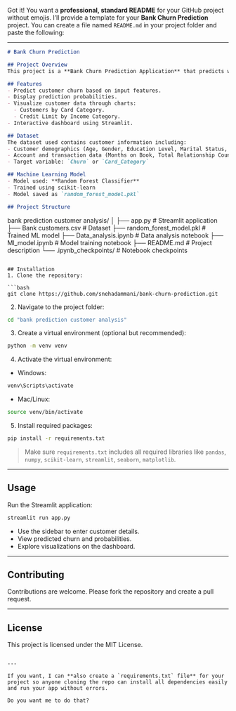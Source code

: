 Got it! You want a **professional, standard README** for your GitHub project without emojis. I’ll provide a template for your **Bank Churn Prediction** project. You can create a file named `README.md` in your project folder and paste the following:

---

```markdown
# Bank Churn Prediction

## Project Overview
This project is a **Bank Churn Prediction Application** that predicts whether a customer is likely to leave a bank (churn) using a machine learning model. The app also provides visualizations to understand customer behavior and banking patterns.

## Features
- Predict customer churn based on input features.
- Display prediction probabilities.
- Visualize customer data through charts:
  - Customers by Card Category.
  - Credit Limit by Income Category.
- Interactive dashboard using Streamlit.

## Dataset
The dataset used contains customer information including:
- Customer demographics (Age, Gender, Education Level, Marital Status, Income Category)
- Account and transaction data (Months on Book, Total Relationship Count, Credit Limit, Total Transaction Amount, etc.)
- Target variable: `Churn` or `Card_Category`

## Machine Learning Model
- Model used: **Random Forest Classifier**
- Trained using scikit-learn
- Model saved as `random_forest_model.pkl`

## Project Structure
```

bank prediction customer analysis/
│
├── app.py                     # Streamlit application
├── Bank customers.csv         # Dataset
├── random\_forest\_model.pkl    # Trained ML model
├── Data\_analysis.ipynb        # Data analysis notebook
├── Ml\_model.ipynb             # Model training notebook
├── README.md                  # Project description
└── .ipynb\_checkpoints/        # Notebook checkpoints

````

## Installation
1. Clone the repository:

```bash
git clone https://github.com/snehadammani/bank-churn-prediction.git
````

2. Navigate to the project folder:

```bash
cd "bank prediction customer analysis"
```

3. Create a virtual environment (optional but recommended):

```bash
python -m venv venv
```

4. Activate the virtual environment:

* Windows:

```bash
venv\Scripts\activate
```

* Mac/Linux:

```bash
source venv/bin/activate
```

5. Install required packages:

```bash
pip install -r requirements.txt
```

> Make sure `requirements.txt` includes all required libraries like `pandas`, `numpy`, `scikit-learn`, `streamlit`, `seaborn`, `matplotlib`.

---

## Usage

Run the Streamlit application:

```bash
streamlit run app.py
```

* Use the sidebar to enter customer details.
* View predicted churn and probabilities.
* Explore visualizations on the dashboard.

---

## Contributing

Contributions are welcome. Please fork the repository and create a pull request.

---

## License

This project is licensed under the MIT License.

```

---

If you want, I can **also create a `requirements.txt` file** for your project so anyone cloning the repo can install all dependencies easily and run your app without errors.  

Do you want me to do that?
```
